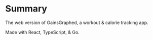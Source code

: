# Summary

The web version of GainsGraphed, a workout & calorie tracking app.

Made with React, TypeScript, & Go.
